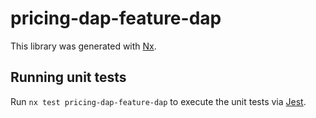 # pricing-dap-feature-dap

This library was generated with [Nx](https://nx.dev).

## Running unit tests

Run `nx test pricing-dap-feature-dap` to execute the unit tests via [Jest](https://jestjs.io).
